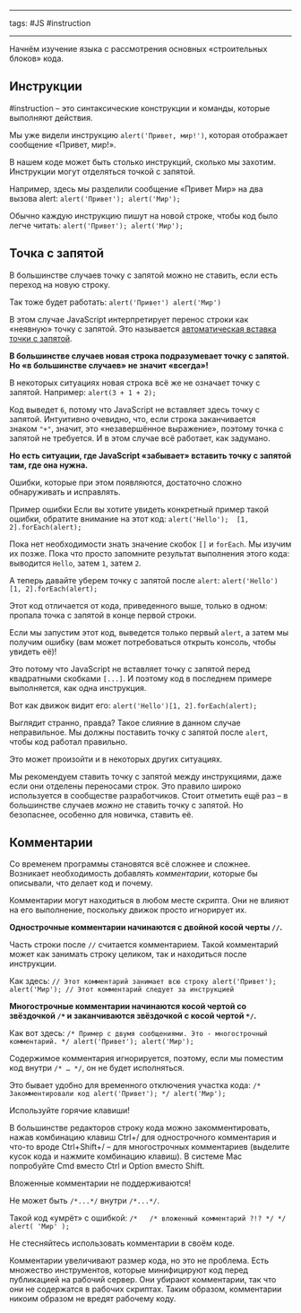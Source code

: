 ____

tags: #JS #instruction

_____

Начнём изучение языка с рассмотрения основных «строительных блоков» кода.

## Инструкции

#instruction – это синтаксические конструкции и команды, которые выполняют действия.

Мы уже видели инструкцию `alert('Привет, мир!')`, которая отображает сообщение «Привет, мир!».

В нашем коде может быть столько инструкций, сколько мы захотим. Инструкции могут отделяться точкой с запятой.

Например, здесь мы разделили сообщение «Привет Мир» на два вызова alert:
`alert('Привет'); alert('Мир');`

Обычно каждую инструкцию пишут на новой строке, чтобы код было легче читать:
`alert('Привет'); alert('Мир');`

## Точка с запятой

В большинстве случаев точку с запятой можно не ставить, если есть переход на новую строку.

Так тоже будет работать:
`alert('Привет') alert('Мир')`

В этом случае JavaScript интерпретирует перенос строки как «неявную» точку с запятой. Это называется [автоматическая вставка точки с запятой](https://tc39.github.io/ecma262/#sec-automatic-semicolon-insertion).

**В большинстве случаев новая строка подразумевает точку с запятой. Но «в большинстве случаев» не значит «всегда»!**

В некоторых ситуациях новая строка всё же не означает точку с запятой. Например:
`alert(3 + 1 + 2);`

Код выведет `6`, потому что JavaScript не вставляет здесь точку с запятой. Интуитивно очевидно, что, если строка заканчивается знаком `"+"`, значит, это «незавершённое выражение», поэтому точка с запятой не требуется. И в этом случае всё работает, как задумано.

**Но есть ситуации, где JavaScript «забывает» вставить точку с запятой там, где она нужна.**

Ошибки, которые при этом появляются, достаточно сложно обнаруживать и исправлять.

Пример ошибки
Если вы хотите увидеть конкретный пример такой ошибки, обратите внимание на этот код:
`alert('Hello');  [1, 2].forEach(alert);`

Пока нет необходимости знать значение скобок `[]` и `forEach`. Мы изучим их позже. Пока что просто запомните результат выполнения этого кода: выводится `Hello`, затем `1`, затем `2`.

А теперь давайте уберем точку с запятой после `alert`:
`alert('Hello')  [1, 2].forEach(alert);`

Этот код отличается от кода, приведенного выше, только в одном: пропала точка с запятой в конце первой строки.

Если мы запустим этот код, выведется только первый `alert`, а затем мы получим ошибку (вам может потребоваться открыть консоль, чтобы увидеть её)!

Это потому что JavaScript не вставляет точку с запятой перед квадратными скобками `[...]`. И поэтому код в последнем примере выполняется, как одна инструкция.

Вот как движок видит его:
`alert('Hello')[1, 2].forEach(alert);`

Выглядит странно, правда? Такое слияние в данном случае неправильное. Мы должны поставить точку с запятой после `alert`, чтобы код работал правильно.

Это может произойти и в некоторых других ситуациях.

Мы рекомендуем ставить точку с запятой между инструкциями, даже если они отделены переносами строк. Это правило широко используется в сообществе разработчиков. Стоит отметить ещё раз – в большинстве случаев _можно_ не ставить точку с запятой. Но безопаснее, особенно для новичка, ставить её.

## Комментарии

Со временем программы становятся всё сложнее и сложнее. Возникает необходимость добавлять _комментарии_, которые бы описывали, что делает код и почему.

Комментарии могут находиться в любом месте скрипта. Они не влияют на его выполнение, поскольку движок просто игнорирует их.

**Однострочные комментарии начинаются с двойной косой черты `//`.**

Часть строки после `//` считается комментарием. Такой комментарий может как занимать строку целиком, так и находиться после инструкции.

Как здесь:
`// Этот комментарий занимает всю строку alert('Привет');  alert('Мир'); // Этот комментарий следует за инструкцией`

**Многострочные комментарии начинаются косой чертой со звёздочкой `/*` и заканчиваются звёздочкой с косой чертой `*/`.**

Как вот здесь:
`/* Пример с двумя сообщениями. Это - многострочный комментарий. */ alert('Привет'); alert('Мир');`

Содержимое комментария игнорируется, поэтому, если мы поместим код внутри `/* … */`, он не будет исполняться.

Это бывает удобно для временного отключения участка кода:
`/* Закомментировали код alert('Привет'); */ alert('Мир');`

Используйте горячие клавиши!

В большинстве редакторов строку кода можно закомментировать, нажав комбинацию клавиш Ctrl+/ для однострочного комментария и что-то вроде Ctrl+Shift+/ – для многострочных комментариев (выделите кусок кода и нажмите комбинацию клавиш). В системе Mac попробуйте Cmd вместо Ctrl и Option вместо Shift.

Вложенные комментарии не поддерживаются!

Не может быть `/*...*/` внутри `/*...*/`.

Такой код «умрёт» с ошибкой:
`/*   /* вложенный комментарий ?!? */ */ alert( 'Мир' );`

Не стесняйтесь использовать комментарии в своём коде.

Комментарии увеличивают размер кода, но это не проблема. Есть множество инструментов, которые минифицируют код перед публикацией на рабочий сервер. Они убирают комментарии, так что они не содержатся в рабочих скриптах. Таким образом, комментарии никоим образом не вредят рабочему коду.